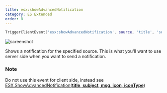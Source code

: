 ```yaml
---
title: esx:showAdvancedNotification
category: ES Extended
order: 8
---
```


```lua
TriggerClientEvent('esx:showAdvancedNotification', source, 'title', 'subject', 'msg', 'CHAR_AMMUNATION', 3)
```

![screenshot](https://i.imgur.com/bX1oxrF.jpg)

Shows a notification for the specified source. This is what you'll want to use server side when you want to send a notification.

### Note
Do not use this event for client side, instead see [ESX.ShowAdvancedNotification(**title**, **subject**, **msg**, **icon**, **iconType**)](../client-functions/esx.showadvancednotification)
